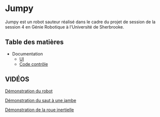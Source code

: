 # Jumpy

Jumpy est un robot sauteur réalisé dans le cadre du projet de session de la session 4 en Génie Robotique à l'Université de Sherbrooke. 

## Table des matières

* Documentation
	* [UI](/UI#requis)
	* [Code contrôle](/Code/mainJumpy#code)
		




## VIDÉOS

[Démonstration du robot](https://www.youtube.com/shorts/cel7XVDD8pQ)

[Démonstration du saut à une jambe](https://www.youtube.com/shorts/icxFYxDteIQ)

[Démonstration de la roue inertielle](https://www.youtube.com/shorts/jROJLMc7-dI)




